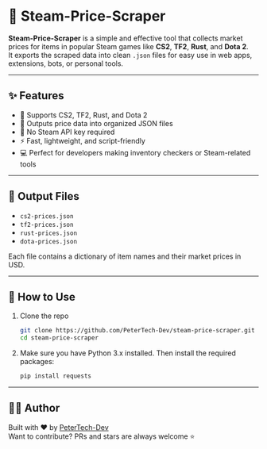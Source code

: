 # 🛒 Steam-Price-Scraper

**Steam-Price-Scraper** is a simple and effective tool that collects market prices for items in popular Steam games like **CS2**, **TF2**, **Rust**, and **Dota 2**.  
It exports the scraped data into clean `.json` files for easy use in web apps, extensions, bots, or personal tools.

---

## ✨ Features

- 🎯 Supports CS2, TF2, Rust, and Dota 2
- 💾 Outputs price data into organized JSON files
- 🔧 No Steam API key required
- ⚡ Fast, lightweight, and script-friendly
- 💻 Perfect for developers making inventory checkers or Steam-related tools

---

## 📁 Output Files

- `cs2-prices.json`
- `tf2-prices.json`
- `rust-prices.json`
- `dota-prices.json`

Each file contains a dictionary of item names and their market prices in USD.

---

## 🚀 How to Use

1. Clone the repo  
   ```bash
   git clone https://github.com/PeterTech-Dev/steam-price-scraper.git
   cd steam-price-scraper

2. Make sure you have Python 3.x installed. Then install the required packages:
   ```bash
   pip install requests

---

## 👨‍💻 Author

Built with ❤️ by [PeterTech-Dev](https://github.com/PeterTech-Dev)  
Want to contribute? PRs and stars are always welcome ⭐

